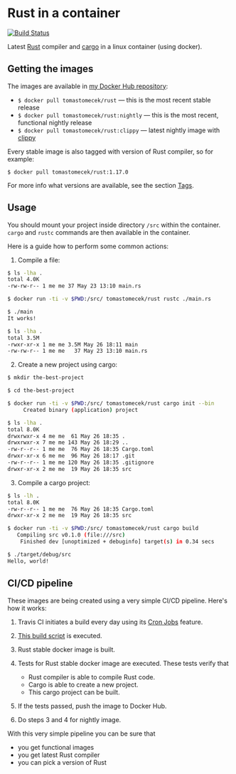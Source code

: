 # Rust in a container

[![Build Status](https://travis-ci.org/TomasTomecek/rust-container.svg?branch=master)](https://travis-ci.org/TomasTomecek/rust-container)

Latest [Rust](https://github.com/rust-lang/rust/) compiler and
[cargo](https://github.com/rust-lang/cargo/) in a linux container (using
docker).

## Getting the images

The images are available in [my Docker Hub repository](https://hub.docker.com/r/tomastomecek/rust/):

* `$ docker pull tomastomecek/rust` — this is the most recent stable release
* `$ docker pull tomastomecek/rust:nightly` — this is the most recent, functional nightly release
* `$ docker pull tomastomecek/rust:clippy` — latest nightly image with [clippy](https://github.com/Manishearth/rust-clippy)

Every stable image is also tagged with version of Rust compiler, so for example:

```
$ docker pull tomastomecek/rust:1.17.0
```

For more info what versions are available, see the section [Tags](https://hub.docker.com/r/tomastomecek/rust/tags/).


## Usage

You should mount your project inside directory `/src` within the container. `cargo` and `rustc` commands are then available in the container.

Here is a guide how to perform some common actions:

1. Compile a file:
  ```bash
  $ ls -lha .
  total 4.0K
  -rw-rw-r-- 1 me me 37 May 23 13:10 main.rs

  $ docker run -ti -v $PWD:/src/ tomastomecek/rust rustc ./main.rs

  $ ./main
  It works!

  $ ls -lha .
  total 3.5M
  -rwxr-xr-x 1 me me 3.5M May 26 18:11 main
  -rw-rw-r-- 1 me me   37 May 23 13:10 main.rs
  ```

2. Create a new project using cargo:
  ```bash
  $ mkdir the-best-project

  $ cd the-best-project

  $ docker run -ti -v $PWD:/src/ tomastomecek/rust cargo init --bin
       Created binary (application) project

  $ ls -lha .
  total 8.0K
  drwxrwxr-x 4 me me  61 May 26 18:35 .
  drwxrwxr-x 7 me me 143 May 26 18:29 ..
  -rw-r--r-- 1 me me  76 May 26 18:35 Cargo.toml
  drwxr-xr-x 6 me me  96 May 26 18:17 .git
  -rw-r--r-- 1 me me 120 May 26 18:35 .gitignore
  drwxr-xr-x 2 me me  19 May 26 18:35 src
  ```

3. Compile a cargo project:
  ```bash
  $ ls -lh .
  total 8.0K
  -rw-r--r-- 1 me me  76 May 26 18:35 Cargo.toml
  drwxr-xr-x 2 me me  19 May 26 18:35 src

  $ docker run -ti -v $PWD:/src/ tomastomecek/rust cargo build
     Compiling src v0.1.0 (file:///src)
      Finished dev [unoptimized + debuginfo] target(s) in 0.34 secs

  $ ./target/debug/src
  Hello, world!
  ```

## CI/CD pipeline

These images are being created using a very simple CI/CD pipeline. Here's how it works:

1. Travis CI initiates a build every day using its [Cron Jobs](https://github.com/travis-ci/beta-features/issues/1) feature.

2. [This build script](https://github.com/TomasTomecek/rust-container/blob/master/hack/ci.sh) is executed.

3. Rust stable docker image is built.

4. Tests for Rust stable docker image are executed. These tests verify that
   * Rust compiler is able to compile Rust code.
   * Cargo is able to create a new project.
   * This cargo project can be built.

5. If the tests passed, push the image to Docker Hub.

6. Do steps 3 and 4 for nightly image.


With this very simple pipeline you can be sure that

 * you get functional images
 * you get latest Rust compiler
 * you can pick a version of Rust
